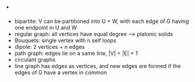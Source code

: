 # .
- bipartite: V can be partitioned into U + W, with each edge of G having one endpoint in U and W
- regular graph: all vertices have equal degree --> platonic solids
- Bouquets: single vertex with n self loops
- dipole: 2 vertices + n edges
- path graph: edges lie on a same line, |V| = |E| + 1
- circulant graphs
- line graph has edges as vertices, and new edges are formed if the edges of G have a vertex in common